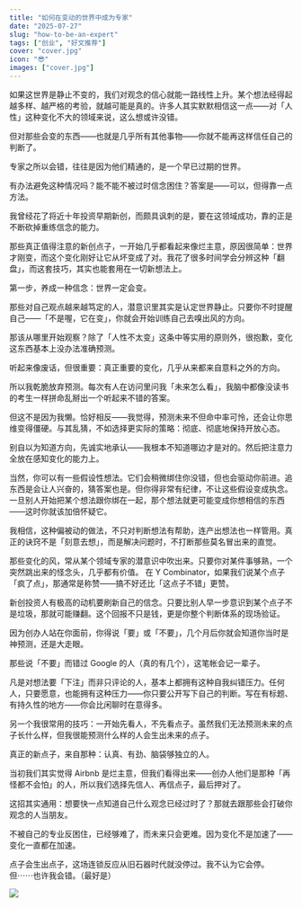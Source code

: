 ```yaml
---
title: "如何在变动的世界中成为专家"
date: "2025-07-27"
slug: "how-to-be-an-expert"
tags: ["创业", "好文推荐"]
cover: "cover.jpg"
icon: "😎"
images: ["cover.jpg"]
---
```

如果这世界是静止不变的，我们对观念的信心就能一路线性上升。某个想法经得起越多样、越严格的考验，就越可能是真的。许多人其实默默相信这一点——对「人性」这种变化不大的领域来说，这么想或许没错。



但对那些会变的东西——也就是几乎所有其他事物——你就不能再这样信任自己的判断了。



专家之所以会错，往往是因为他们精通的，是一个早已过期的世界。



有办法避免这种情况吗？能不能不被过时信念困住？答案是——可以，但得靠一点方法。



我曾经花了将近十年投资早期新创，而颇具讽刺的是，要在这领域成功，靠的正是不断砍掉重练信念的能力。



那些真正值得注意的新创点子，一开始几乎都看起来像烂主意，原因很简单：世界才刚变，而这个变化刚好让它从坏变成了对。我花了很多时间学会分辨这种「翻盘」，而这套技巧，其实也能套用在一切新想法上。



第一步，养成一种信念：世界一定会变。



那些对自己观点越来越笃定的人，潜意识里其实是认定世界静止。只要你不时提醒自己——「不是喔，它在变」，你就会开始训练自己去嗅出风的方向。



那该从哪里开始观察？除了「人性不太变」这条中等实用的原则外，很抱歉，变化这东西基本上没办法准确预测。



听起来像废话，但很重要：真正重要的变化，几乎从来都来自意料之外的方向。



所以我乾脆放弃预测。每次有人在访问里问我「未来怎么看」，我脑中都像没读书的考生一样拼命乱掰出一个听起来不错的答案。



但这不是因为我懒。恰好相反——我觉得，预测未来不但命中率可怜，还会让你思维变得僵硬。与其乱猜，不如选择更实际的策略：彻底、彻底地保持开放心态。



别自以为知道方向，先诚实地承认——我根本不知道哪边才是对的。然后把注意力全放在感知变化的能力上。



当然，你可以有一些假设性想法。它们会稍微绑住你没错，但也会驱动你前进。追东西是会让人兴奋的，猜答案也是。但你得非常有纪律，不让这些假设变成执念。
一旦别人开始把某个想法跟你绑在一起，那个想法就更可能变成你想相信的东西——这时你就该加倍怀疑它。



我相信，这种偏被动的做法，不只对判断想法有帮助，连产出想法也一样管用。真正的诀窍不是「刻意去想」，而是解决问题时，不打断那些莫名冒出来的直觉。



那些变化的风，常从某个领域专家的潜意识中吹出来。只要你对某件事够熟，一个突然跳出来的怪念头，几乎都有价值。
在 Y Combinator，如果我们说某个点子「疯了点」，那通常是称赞——搞不好还比「这点子不错」更赞。



新创投资人有极高的动机要刷新自己的信念。只要比别人早一步意识到某个点子不是垃圾，那就可能赚翻。这个回报不只是钱，更是你整个判断体系的现场验证。



因为创办人站在你面前，你得说「要」或「不要」，几个月后你就会知道你当时是神预测，还是大走眼。



那些说「不要」而错过 Google 的人（真的有几个），这笔帐会记一辈子。



凡是对想法要「下注」而非只评论的人，基本上都拥有这种自我纠错压力。任何人，只要愿意，也能拥有这种压力——你只要公开写下自己的判断。写在有标题、有持久性的地方——你会比闲聊时在意得多。



另一个我很常用的技巧：一开始先看人，不先看点子。虽然我们无法预测未来的点子长什么样，但我很能预测什么样的人会生出未来的点子。



真正的新点子，来自那种：认真、有劲、脑袋够独立的人。



当初我们其实觉得 Airbnb 是烂主意，但我们看得出来——创办人他们是那种「再怪都不会怕」的人，所以我们选择先信人、再信点子，最后押对了。



这招其实通用：想要快一点知道自己什么观念已经过时了？那就去跟那些会打破你观念的人当朋友。



不被自己的专业反困住，已经够难了，而未来只会更难。因为变化不是加速了——变化一直都在加速。



点子会生出点子，这场连锁反应从旧石器时代就没停过。我不认为它会停。
但⋯⋯也许我会错。（最好是）




![](https://prod-files-secure.s3.us-west-2.amazonaws.com/112d0858-5090-4d34-a606-b75eb8d65fd2/46476355-9cf3-4e99-9b7a-3531bc426380/1000202064.png?X-Amz-Algorithm=AWS4-HMAC-SHA256&X-Amz-Content-Sha256=UNSIGNED-PAYLOAD&X-Amz-Credential=ASIAZI2LB466ZW5GGMHY%2F20251025%2Fus-west-2%2Fs3%2Faws4_request&X-Amz-Date=20251025T201353Z&X-Amz-Expires=3600&X-Amz-Security-Token=IQoJb3JpZ2luX2VjEMH%2F%2F%2F%2F%2F%2F%2F%2F%2F%2FwEaCXVzLXdlc3QtMiJHMEUCIQCSkvlh2mkXMS%2B4QEfG%2BhoKMnbTrixvY6ELYiahFtDJWAIgPkMAPyVFhoA1tOHCuAmGTUTymoCFRcGI383tieqhWGQq%2FwMIehAAGgw2Mzc0MjMxODM4MDUiDFsPfeR1jo9cihvCHyrcAwy7368xPOrhQNb2km2Hsquw58FLNX4%2FdLlUfsFuSq13es5JF%2FE8u1kpFtUSwAgu5egkSF65izMAhIzaYv%2FvjoOazZgfO8PBU3mod6K3SQ9Kxsl4q2nz5WwyaJ3%2F2nYLG9o6PB58M4WTVZs9yr8lzKIN1a1EjjV0zQUoP6PAtFx3%2Bm0hB0DXflYeaFqUbdxwCQtAhYmtAOi%2F6SDtwTG0TTIneBipb4cl7u9dMOMyBxBfXwwDdH04eYRGp3NN5TFWPrGrFKYHWrNhFWxTauo8Ymq5Ep5RNPLC9vttC1bo6s2qQDDMworM70p1CXeY0abik5X8RucuJcrd8ffNHU1qoj8JDlwPFyp2Q6IVnuKmCP5oo76T%2FV4DBZmDU8V4chFMZ58ojjbT3nAMAv7tFrCzV9p3HEUAmVGp%2B2CRsDAIsoP%2Bxq0NK5nqk60JnDtMTxWdkPkALSL1OdXCltnldR%2Fm0xJwCgXTDG%2Bq7hi72ohseZg9xMDq1AS6WGVTLr7luGQJWa5eNPq0y%2Fl2wKecsaiQVgH8rf1Qeb4cL6f3JW4tyLHLuM7xPXoq0vd7grEmji2gojnYMttmBzGVbABekNN%2BVUzaK89j%2FJWi3zNAG8EwNjbDsn6tnFhIxsJA5GoUMMD988cGOqUBD8Q01NgekZbNknHGTKB%2FTwzZ29Z9hAk60a5ZKInlPmXO%2B2ALjyD%2Bkg5DvNsJ6stA4TdDwTP0Xpmp8anxB%2FwCFV0ZUb7m1OCW4cjudNStI%2FwsUnV6IqfHT627X%2FoFWwEEomHGYgqcylO0fseS7Nfwj4PAg%2FyfZzzABUBem3%2BJPfw8LfLCKFo6u%2Bbl05U%2FX2qWC3l5o6JSCtHZwDFBC2DTmqCnf2mE&X-Amz-Signature=305b9ed27f235c457cc321a6b50e5eea663ce9fd19449f65eb11d172c7f52ff0&X-Amz-SignedHeaders=host&x-amz-checksum-mode=ENABLED&x-id=GetObject)

